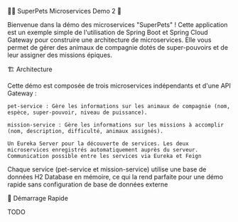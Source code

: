 🦸‍♀️ SuperPets Microservices Demo 2 🐾

Bienvenue dans la démo des microservices "SuperPets" ! 
Cette application est un exemple simple de l'utilisation 
de Spring Boot et Spring Cloud Gateway pour construire 
une architecture de microservices. 
Elle vous permet de gérer des animaux de compagnie dotés 
de super-pouvoirs et de leur assigner des missions épiques.

🏗️ Architecture

Cette démo est composée de trois microservices indépendants 
et d'une API Gateway :
    
    pet-service : Gère les informations sur les animaux de compagnie (nom, espèce, super-pouvoir, niveau de puissance).

    mission-service : Gère les informations sur les missions à accomplir (nom, description, difficulté, animaux assignés).

    Un Eureka Server pour la découverte de services. Les deux microservices enregistrés automatiquement auprès du serveur.
    Communication possible entre les services via Eureka et Feign


Chaque service (pet-service et mission-service) utilise une base de données H2 Database en mémoire, 
ce qui la rend parfaite pour une démo rapide sans configuration de base de données externe

🚀 Démarrage Rapide
    
TODO 


